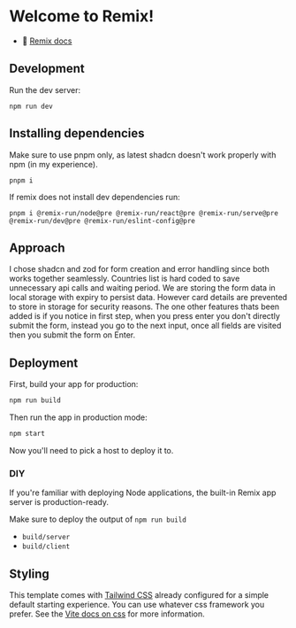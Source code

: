 # Welcome to Remix!

- 📖 [Remix docs](https://remix.run/docs)

## Development

Run the dev server:

```shellscript
npm run dev
```

## Installing dependencies

Make sure to use pnpm only, as latest shadcn doesn't work properly with npm (in my experience).
```shellscript
pnpm i
```
If remix does not install dev dependencies run:
```shellscript
pnpm i @remix-run/node@pre @remix-run/react@pre @remix-run/serve@pre @remix-run/dev@pre @remix-run/eslint-config@pre
```

## Approach
I chose shadcn and zod for form creation and error handling since both works together seamlessly.
Countries list is hard coded to save unnecessary api calls and waiting period.
We are storing the form data in local storage with expiry to persist data. However card details are prevented to store in storage for security reasons.
The one other features thats been added is if you notice in first step, when you press enter you don't directly submit the form, instead you go to the next input, once all fields are visited then you submit the form on Enter.


## Deployment

First, build your app for production:

```sh
npm run build
```

Then run the app in production mode:

```sh
npm start
```

Now you'll need to pick a host to deploy it to.

### DIY

If you're familiar with deploying Node applications, the built-in Remix app server is production-ready.

Make sure to deploy the output of `npm run build`

- `build/server`
- `build/client`

## Styling

This template comes with [Tailwind CSS](https://tailwindcss.com/) already configured for a simple default starting experience. You can use whatever css framework you prefer. See the [Vite docs on css](https://vitejs.dev/guide/features.html#css) for more information.

